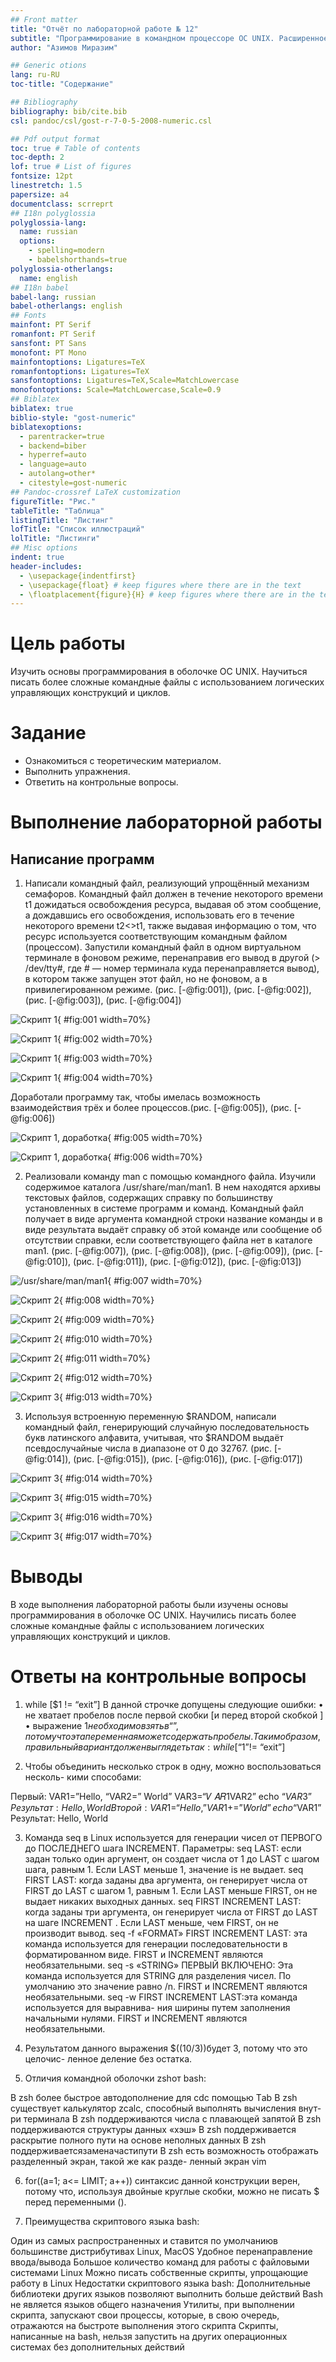 ```yaml
---
## Front matter
title: "Отчёт по лабораторной работе № 12"
subtitle: "Программирование в командном процессоре ОС UNIX. Расширенное программирование"
author: "Азимов Миразим"

## Generic otions
lang: ru-RU
toc-title: "Содержание"

## Bibliography
bibliography: bib/cite.bib
csl: pandoc/csl/gost-r-7-0-5-2008-numeric.csl

## Pdf output format
toc: true # Table of contents
toc-depth: 2
lof: true # List of figures
fontsize: 12pt
linestretch: 1.5
papersize: a4
documentclass: scrreprt
## I18n polyglossia
polyglossia-lang:
  name: russian
  options:
	- spelling=modern
	- babelshorthands=true
polyglossia-otherlangs:
  name: english
## I18n babel
babel-lang: russian
babel-otherlangs: english
## Fonts
mainfont: PT Serif
romanfont: PT Serif
sansfont: PT Sans
monofont: PT Mono
mainfontoptions: Ligatures=TeX
romanfontoptions: Ligatures=TeX
sansfontoptions: Ligatures=TeX,Scale=MatchLowercase
monofontoptions: Scale=MatchLowercase,Scale=0.9
## Biblatex
biblatex: true
biblio-style: "gost-numeric"
biblatexoptions:
  - parentracker=true
  - backend=biber
  - hyperref=auto
  - language=auto
  - autolang=other*
  - citestyle=gost-numeric
## Pandoc-crossref LaTeX customization
figureTitle: "Рис."
tableTitle: "Таблица"
listingTitle: "Листинг"
lofTitle: "Список иллюстраций"
lolTitle: "Листинги"
## Misc options
indent: true
header-includes:
  - \usepackage{indentfirst}
  - \usepackage{float} # keep figures where there are in the text
  - \floatplacement{figure}{H} # keep figures where there are in the text
---
```



# Цель работы
Изучить основы программирования в оболочке ОС UNIX. Научиться писать более
сложные командные файлы с использованием логических управляющих конструкций
и циклов.

# Задание
- Ознакомиться с теоретическим материалом.
- Выполнить упражнения.
- Ответить на контрольные вопросы.


# Выполнение лабораторной работы

## Написание программ

1. Написали командный файл, реализующий упрощённый механизм семафоров. Командный файл должен в течение некоторого времени t1 дожидаться освобождения ресурса, выдавая об этом сообщение, а дождавшись его освобождения, использовать
его в течение некоторого времени t2<>t1, также выдавая информацию о том, что
ресурс используется соответствующим командным файлом (процессом). Запустили
командный файл в одном виртуальном терминале в фоновом режиме, перенаправив
его вывод в другой (> /dev/tty#, где # — номер терминала куда перенаправляется
вывод), в котором также запущен этот файл, но не фоновом, а в привилегированном
режиме. (рис. [-@fig:001]), (рис. [-@fig:002]), (рис. [-@fig:003]), (рис. [-@fig:004])

![Скрипт 1](image/1.png){ #fig:001 width=70%}

![Скрипт 1](image/2.png){ #fig:002 width=70%}

![Скрипт 1](image/3.png){ #fig:003 width=70%}

![Скрипт 1](image/4.png){ #fig:004 width=70%}


Доработали программу так, чтобы имелась возможность взаимодействия трёх
и более процессов.(рис. [-@fig:005]), (рис. [-@fig:006])

![Скрипт 1, доработка](image/5.png){ #fig:005 width=70%}

![Скрипт 1, доработка](image/6.png){ #fig:006 width=70%}


2. Реализовали команду man с помощью командного файла. Изучили содержимое каталога /usr/share/man/man1. В нем находятся архивы текстовых файлов, содержащих справку по большинству установленных в системе программ и команд. Командный
файл получает в виде аргумента командной строки название команды и в виде
результата выдаёт справку об этой команде или сообщение об отсутствии справки, если соответствующего файла нет в каталоге man1.
(рис. [-@fig:007]), (рис. [-@fig:008]), (рис. [-@fig:009]), (рис. [-@fig:010]), (рис. [-@fig:011]), (рис. [-@fig:012]), (рис. [-@fig:013])

![/usr/share/man/man1](image/7.png){ #fig:007 width=70%}

![Скрипт 2](image/8.png){ #fig:008 width=70%}

![Скрипт 2](image/9.png){ #fig:009 width=70%}

![Скрипт 2](image/10.png){ #fig:010 width=70%}

![Скрипт 2](image/11.png){ #fig:011 width=70%}

![Скрипт 2](image/12.png){ #fig:012 width=70%}

![Скрипт 3](image/13.png){ #fig:013 width=70%}

3. Используя встроенную переменную $RANDOM, написали командный файл, генерирующий случайную последовательность букв латинского алфавита, учитывая, что $RANDOM выдаёт псевдослучайные числа в диапазоне от 0 до 32767. (рис. [-@fig:014]), (рис. [-@fig:015]), (рис. [-@fig:016]), (рис. [-@fig:017])


![Скрипт 3](image/14.png){ #fig:014 width=70%}

![Скрипт 3](image/15.png){ #fig:015 width=70%}

![Скрипт 3](image/16.png){ #fig:016 width=70%}

![Скрипт 3](image/17.png){ #fig:017 width=70%}

# Выводы

В ходе выполнения лабораторной работы были изучены основы программирования в оболочке ОС UNIX. Научились писать более
сложные командные файлы с использованием логических управляющих конструкций и циклов.

# Ответы на контрольные вопросы

1. while [$1 != “exit”] В данной строчке допущены следующие ошибки: • не хватает пробелов после первой скобки [и перед второй скобкой ] • выражение $1 необходимо взять в “ ”, потому что эта переменная может содержать пробелы. Таким образом, правильный вариант должен выглядеть так: while [“$1”!= “exit”]

2. Чтобы объединить несколько строк в одну, можно воспользоваться несколь- кими способами:

Первый: VAR1=”Hello, “VAR2=” World” VAR3=“𝑉 𝐴𝑅1VAR2” echo “$VAR3” Результат: Hello, World
Второй: VAR1=“Hello,” VAR1+=” World” echo “$VAR1” Результат: Hello, World

3. Команда seq в Linux используется для генерации чисел от ПЕРВОГО до ПОСЛЕДНЕГО шага INCREMENT. Параметры:
seq LAST: если задан только один аргумент, он создает числа от 1 до LAST с шагом шага, равным 1. Если LAST меньше 1, значение is не выдает.
seq FIRST LAST: когда заданы два аргумента, он генерирует числа от FIRST до LAST с шагом 1, равным 1. Если LAST меньше FIRST, он не выдает никаких выходных данных.
seq FIRST INCREMENT LAST: когда заданы три аргумента, он генерирует числа от FIRST до LAST на шаге INCREMENT . Если LAST меньше, чем FIRST, он не производит вывод.
seq -f «FORMAT» FIRST INCREMENT LAST: эта команда используется для генерации последовательности в форматированном виде. FIRST и INCREMENT являются необязательными.
seq -s «STRING» ПЕРВЫЙ ВКЛЮЧЕНО: Эта команда используется для STRING для разделения чисел. По умолчанию это значение равно /n. FIRST и INCREMENT являются необязательными.
seq -w FIRST INCREMENT LAST:эта команда используется для выравнива- ния ширины путем заполнения начальными нулями. FIRST и INCREMENT являются необязательными.

4. Результатом данного выражения $((10/3))будет 3, потому что это целочис- ленное деление без остатка.

5. Отличия командной оболочки zshот bash:

В zsh более быстрое автодополнение для cdс помощью Тab
В zsh существует калькулятор zcalc, способный выполнять вычисления внут- ри терминала
В zsh поддерживаются числа с плавающей запятой
В zsh поддерживаются структуры данных «хэш»
В zsh поддерживается раскрытие полного пути на основе неполных данных
В zsh поддерживаетсязаменачастипути
В zsh есть возможность отображать разделенный экран, такой же как разде- ленный экран vim

6. for((a=1; a<= LIMIT; a++)) синтаксис данной конструкции верен, потому что, используя двойные круглые скобки, можно не писать $ перед переменными ().

7. Преимущества скриптового языка bash:

Один из самых распространенных и ставится по умолчаниюв большинстве дистрибутивах Linux, MacOS
Удобное перенаправление ввода/вывода
Большое количество команд для работы с файловыми системами Linux
Можно писать собственные скрипты, упрощающие работу в Linux Недостатки скриптового языка bash:
Дополнительные библиотеки других языков позволяют выполнить больше действий
Bash не является языков общего назначения
Утилиты, при выполнении скрипта, запускают свои процессы, которые, в свою очередь, отражаются на быстроте выполнения этого скрипта
Скрипты, написанные на bash, нельзя запустить на других операционных системах без дополнительных действий

